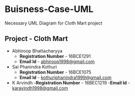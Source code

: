# Buisness-Case-UML
Necessary UML Diagram for Cloth Mart project

## Project - **Cloth Mart**
- Abhiroop Bhattacharyya 
	- **Registration Number** - 16BCE1291 
	- **Email Id** - abhiroop1998@gmail.com
- Sai Phanindra Kothuri 
	- **Registration Number** - 16BCE1075 
	- **Email Id** - kothuriphanindra1999@gmail.com
- K Arvindh
	-**Registration Number** - 16BEC1219
	-**Email Id** - karavindh1998@gmail.com
